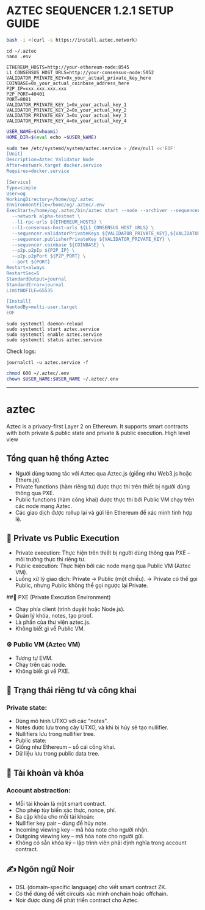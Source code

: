 # AZTEC SEQUENCER 1.2.1 SETUP GUIDE
```bash
bash -i <(curl -s https://install.aztec.network)
```
```
cd ~/.aztec
nano .env
```
```
ETHEREUM_HOSTS=http://your-ethereum-node:8545
L1_CONSENSUS_HOST_URLS=http://your-consensus-node:5052
VALIDATOR_PRIVATE_KEY=0x_your_actual_private_key_here
COINBASE=0x_your_actual_coinbase_address_here
P2P_IP=xxx.xxx.xxx.xxx
P2P_PORT=40401
PORT=8081
VALIDATOR_PRIVATE_KEY_1=0x_your_actual_key_1
VALIDATOR_PRIVATE_KEY_2=0x_your_actual_key_2
VALIDATOR_PRIVATE_KEY_3=0x_your_actual_key_3
VALIDATOR_PRIVATE_KEY_4=0x_your_actual_key_4
```
```bash
USER_NAME=$(whoami)
HOME_DIR=$(eval echo ~$USER_NAME)

sudo tee /etc/systemd/system/aztec.service > /dev/null <<'EOF'
[Unit]
Description=Aztec Validator Node
After=network.target docker.service
Requires=docker.service

[Service]
Type=simple
User=og
WorkingDirectory=/home/og/.aztec
EnvironmentFile=/home/og/.aztec/.env
ExecStart=/home/og/.aztec/bin/aztec start --node --archiver --sequencer \
  --network alpha-testnet \
  --l1-rpc-urls ${ETHEREUM_HOSTS} \
  --l1-consensus-host-urls ${L1_CONSENSUS_HOST_URLS} \
  --sequencer.validatorPrivateKeys ${VALIDATOR_PRIVATE_KEY},${VALIDATOR_PRIVATE_KEY_1},${VALIDATOR_PRIVATE_KEY_2},${VALIDATOR_PRIVATE_KEY_3},${VALIDATOR_PRIVATE_KEY_4} \
  --sequencer.publisherPrivateKey ${VALIDATOR_PRIVATE_KEY} \
  --sequencer.coinbase ${COINBASE} \
  --p2p.p2pIp ${P2P_IP} \
  --p2p.p2pPort ${P2P_PORT} \
  --port ${PORT}
Restart=always
RestartSec=5
StandardOutput=journal
StandardError=journal
LimitNOFILE=65535

[Install]
WantedBy=multi-user.target
EOF

```
```
sudo systemctl daemon-reload
sudo systemctl start aztec.service
sudo systemctl enable aztec.service
sudo systemctl status aztec.service
```
Check logs:
```
journalctl -u aztec.service -f
```
```bash
chmod 600 ~/.aztec/.env
chown $USER_NAME:$USER_NAME ~/.aztec/.env
```
---
# aztec
Aztec is a privacy-first Layer 2 on Ethereum. It supports smart contracts with both private &amp; public state and private &amp; public execution.
High level view

## Tổng quan hệ thống Aztec
- Người dùng tương tác với Aztec qua Aztec.js (giống như Web3.js hoặc Ethers.js).
- Private functions (hàm riêng tư) được thực thi trên thiết bị người dùng thông qua PXE.
- Public functions (hàm công khai) được thực thi bởi Public VM chạy trên các node mạng Aztec.
- Các giao dịch được rollup lại và gửi lên Ethereum để xác minh tính hợp lệ.

## 🔐 Private vs Public Execution
- Private execution: Thực hiện trên thiết bị người dùng thông qua PXE – môi trường thực thi riêng tư.
- Public execution: Thực hiện bởi các node mạng qua Public VM (Aztec VM).
- Luồng xử lý giao dịch: Private → Public (một chiều).
→ Private có thể gọi Public, nhưng Public không thể gọi ngược lại Private.

##🧠 PXE (Private Execution Environment)
- Chạy phía client (trình duyệt hoặc Node.js).
- Quản lý khóa, notes, tạo proof.
- Là phần của thư viện aztec.js.
- Không biết gì về Public VM.

### ⚙️ Public VM (Aztec VM)
- Tương tự EVM.
- Chạy trên các node.
- Không biết gì về PXE.

## 🌲 Trạng thái riêng tư và công khai
### Private state:
- Dùng mô hình UTXO với các "notes".
- Notes được lưu trong cây UTXO, và khi bị hủy sẽ tạo nullifier.
- Nullifiers lưu trong nullifier tree.
- Public state:
- Giống như Ethereum – sổ cái công khai.
- Dữ liệu lưu trong public data tree.

## 👛 Tài khoản và khóa
### Account abstraction:
- Mỗi tài khoản là một smart contract.
- Cho phép tùy biến xác thực, nonce, phí.
- Ba cặp khóa cho mỗi tài khoản:
- Nullifier key pair – dùng để hủy note.
- Incoming viewing key – mã hóa note cho người nhận.
- Outgoing viewing key – mã hóa note cho người gửi.
- Không có sẵn khóa ký – lập trình viên phải định nghĩa trong account contract.

## ✍️ Ngôn ngữ Noir
- DSL (domain-specific language) cho viết smart contract ZK.
- Có thể dùng để viết circuits xác minh onchain hoặc offchain.
- Noir được dùng để phát triển contract cho Aztec.
